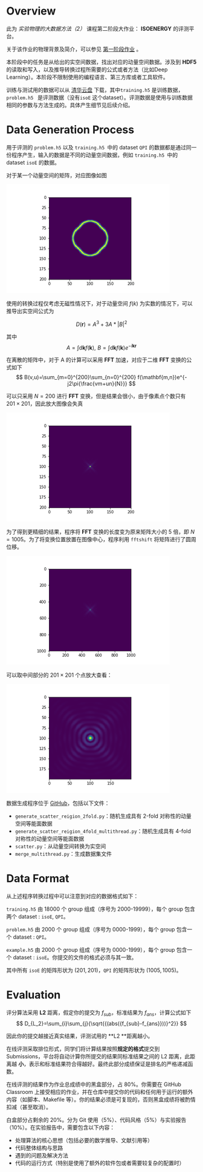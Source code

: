 # Overview

此为 *实验物理的大数据方法（2）* 课程第二阶段大作业： **ISOENERGY** 的评测平台。

关于该作业的物理背景及简介，可以参见 [第一阶段作业](https://github.com/physics-data/tpl_isoenergy2020) 。

本阶段中的任务是从给出的实空间数据，找出对应的动量空间数据。涉及到 **HDF5** 的读取和写入，以及推导转换过程所需要的公式或者方法（比如Deep Learning）。本阶段不限制使用的编程语言、第三方库或者工具软件。

训练与测试用的数据可以从 [清华云盘](https://cloud.tsinghua.edu.cn/d/79b77cf7f8fe462d86bc/) 下载，其中`training.h5` 是训练数据，`problem.h5 ` 是评测数据（没有`isoE` 这个dataset）。评测数据是使用与训练数据相同的参数与方法生成的。具体产生细节见后续介绍。

# Data Generation Process

用于评测的 `problem.h5` 以及 `training.h5 `中的 dataset `QPI` 的数据都是通过同一份程序产生，输入的数据是不同的动量空间数据，例如 `training.h5 `中的 dataset `isoE` 的数据。

对于某一个动量空间的矩阵，对应图像如图

![动量空间图像](figure/pMom.png)

使用的转换过程仅考虑无磁性情况下，对于动量空间 $f(k)$ 为实数的情况下，可以推导出实空间公式为

$$
D(\mathbf{r}) = A^3+3A*\left|B\right|^2
$$

其中 
$$
A=\int \mathrm{d}\mathbf{k} f(\mathbf{k}),\,\,B=\int \mathrm{d}\mathbf{k} f(\mathbf{k})e^{-i\mathbf{k}\mathbf{r}}
$$

在离散的矩阵中，对于 A 的计算可以采用 **FFT** 加速，对应于二维 **FFT** 变换的公式如下
$$
B(v,u)=\sum_{m=0}^{200}\sum_{n=0}^{200} f(\mathbf{m,n})e^{-j2\pi{\frac{vm+un}{N}}}
$$

可以只采用 $N=200$ 进行 **FFT** 变换，但是结果会很小，由于像素点个数只有 $201\times 201$，因此放大图像会失真

![201点FFT](figure/201FFT.png)

为了得到更精细的结果，程序将 **FFT** 变换的长度变为原来矩阵大小的 5 倍，即 $N=1005$。为了将变换位置放置在图像中心，程序利用 `fftshift` 将矩阵进行了圆周位移。

![1000点FFT](figure/1000FFT.png)

可以取中间部分的 $201\times201$ 个点放大查看：

![1000点FFT放大中间部分](figure/1000FFTpart.png)

数据生成程序位于 [GitHub](https://github.com/physics-data/isoenergyGenerator)，包括以下文件：

* `generate_scatter_reigion_2fold.py`：随机生成具有 2-fold 对称性的动量空间等能面数据
* `generate_scatter_reigion_4fold_multithread.py`：随机生成具有 4-fold 对称性的动量空间等能面数据
* `scatter.py`：从动量空间转换为实空间
* `merge_multithread.py`：生成数据集文件

# Data Format

从上述程序转换过程中可以注意到对应的数据格式如下：

`training.h5` 由 18000 个 group 组成（序号为 2000-19999），每个 group 包含两个 dataset : `isoE`, `QPI`。

`problem.h5` 由 2000 个 group 组成（序号为 0000-1999），每个 group 包含一个 dataset :  `QPI`。

`example.h5` 由 2000 个 group 组成（序号为 0000-1999），每个 group 包含一个 dataset : `isoE`。你提交的文件的格式必须与其一致。

其中所有 `isoE` 的矩阵形状为 $(201, 201)$，`QPI` 的矩阵形状为 $(1005, 1005)$。

# Evaluation

评分算法采用 **L2** 距离，假定你的提交为 $f_{sub}$，标准结果为 $f_{ans}$，计算公式如下
$$
D_{L_2}=\sum_{i}\sum_{j}{\sqrt{{(abs({f_{sub}-f_{ans}}))}^2}}
$$

因此你的提交越接近真实结果，评测试用的 **L2 **距离越小。

在线评测采取排位形式，同学们将计算结果按照**规定的格式**提交到 Submissions，平台将自动计算你所提交的结果同标准结果之间的 L2 距离，此距离越 **小**，表示和标准结果符合得越好。最终此部分成绩保证是排名的严格递减函数。

在线评测的结果作为作业总成绩中的黑盒部分，占 80%。你需要在 GitHub Classroom 上接受相应的作业，并在仓库中提交你的代码和任何用于运行的额外内容（如脚本、Makefile 等）。你的结果必须是可复现的，否则黑盒成绩将被酌情扣减（甚至取消）。

白盒部分占剩余的 20%。分为 Git 使用（5%）、代码风格（5%）与实验报告（10%）。在实验报告中，需要包含以下内容：

+ 处理算法的核心思想（包括必要的数学推导、文献引用等）
+ 代码整体结构与思路
+ 遇到的问题及解决方法
+ 代码的运行方式（特别是使用了额外的软件包或者需要较复杂的配置时）

